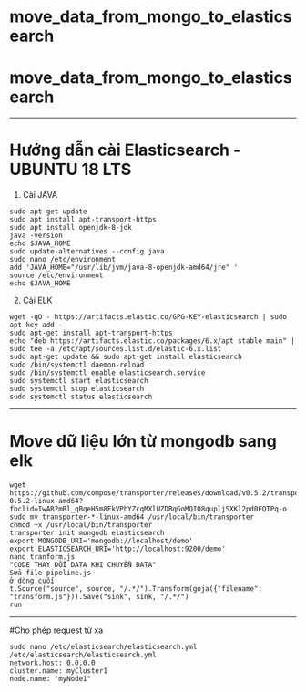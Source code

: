 ﻿# move_data_from_mongo_to_elasticsearch  
# move_data_from_mongo_to_elasticsearch  
--------------------------------------------------------------------  
# Hướng dẫn cài Elasticsearch - UBUNTU 18 LTS  

1. Cài JAVA  
```
sudo apt-get update  
sudo apt install apt-transport-https  
sudo apt install openjdk-8-jdk  
java -version  
echo $JAVA_HOME  
sudo update-alternatives --config java  
sudo nano /etc/environment  
add 'JAVA_HOME="/usr/lib/jvm/java-8-openjdk-amd64/jre" '  
source /etc/environment  
echo $JAVA_HOME  
```

2. Cài ELK  
```
wget -qO - https://artifacts.elastic.co/GPG-KEY-elasticsearch | sudo apt-key add -  
sudo apt-get install apt-transport-https  
echo "deb https://artifacts.elastic.co/packages/6.x/apt stable main" | sudo tee -a /etc/apt/sources.list.d/elastic-6.x.list  
sudo apt-get update && sudo apt-get install elasticsearch  
sudo /bin/systemctl daemon-reload  
sudo /bin/systemctl enable elasticsearch.service  
sudo systemctl start elasticsearch  
sudo systemctl stop elasticsearch  
sudo systemctl status elasticsearch  
```
-----------------------------------------------------------------------  
# Move dữ liệu lớn từ mongodb sang elk  
```  
wget https://github.com/compose/transporter/releases/download/v0.5.2/transporter-0.5.2-linux-amd64?fbclid=IwAR2mRl_qBqeH5m8EkVPhYZcqMXlUZDBqGoMQI08qupljSXKl2pd0FQTPq-o
sudo mv transporter-*-linux-amd64 /usr/local/bin/transporter  
chmod +x /usr/local/bin/transporter  
transporter init mongodb elasticsearch  
export MONGODB_URI='mongodb://localhost/demo'  
export ELASTICSEARCH_URI='http://localhost:9200/demo'  
nano tranform.js  
"CODE THAY ĐỔI DATA KHI CHUYỂN DATA"  
Sửa file pipeline.js  
ở dòng cuối  
t.Source("source", source, "/.*/").Transform(goja({"filename": "transform.js"})).Save("sink", sink, "/.*/")  
run  
```
-------------------------------------------------------------------------  
#Cho phép request từ xa  
```  
sudo nano /etc/elasticsearch/elasticsearch.yml  
/etc/elasticsearch/elasticsearch.yml  
network.host: 0.0.0.0  
cluster.name: myCluster1  
node.name: "myNode1"  
```
